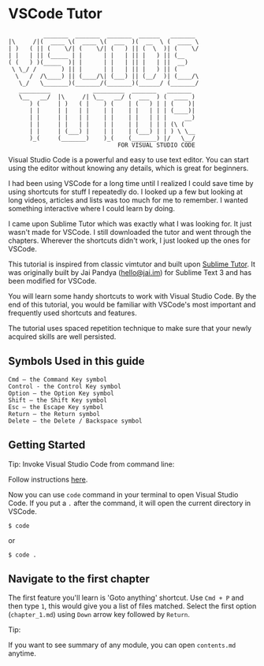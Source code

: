 # VSCode Tutor

```
          _______  _______  _______  ______   _______
|\     /|(  ____ \(  ____ \(  ___  )(  __  \ (  ____ \
| )   ( || (    \/| (    \/| (   ) || (  \  )| (    \/
| |   | || (_____ | |      | |   | || |   ) || (__
( (   ) )(_____  )| |      | |   | || |   | ||  __)
 \ \_/ /       ) || |      | |   | || |   ) || (
  \   /  /\____) || (____/\| (___) || (__/  )| (____/\
   \_/   \_______)(_______/(_______)(______/ (_______/
   _________            _________  _______   _______
   \__   __/  |\     /| \__   __/ (  ___  ) (  ____ )
      ) (     | )   ( |    ) (    | (   ) | | (    )|
      | |     | |   | |    | |    | |   | | | (____)|
      | |     | |   | |    | |    | |   | | |     __)
      | |     | |   | |    | |    | |   | | | (\ (
      | |     | (___) |    | |    | (___) | | ) \ \__
      )_(     (_______)    )_(    (_______) |/   \__/
                               FOR VISUAL STUDIO CODE
```

Visual Studio Code is a powerful and easy to use text editor. You can start
using the editor without knowing any details, which is great for beginners.

I had been using VSCode for a long time until I realized I could save time by
using shortcuts for stuff I repeatedly do. I looked up a few but looking at
long videos, articles and lists was too much for me to remember.
I wanted something interactive where I could learn by doing.

I came upon Sublime Tutor which was exactly what I was looking for. It just
wasn't made for VSCode. I still downloaded the tutor and went through the
chapters. Wherever the shortcuts didn't work, I just looked up the ones for
VSCode.

This tutorial is inspired from classic vimtutor and built upon [Sublime Tutor](https://sublimetutor.com/).
It was originally built by Jai Pandya (hello@jai.im) for Sublime Text 3 and
has been modified for VSCode.

You will learn some handy shortcuts to work with Visual Studio Code. By the
end of this tutorial, you would be familiar with VSCode's most important and
frequently used shortcuts and features.

The tutorial uses spaced repetition technique to make sure that your newly
acquired skills are well persisted.

## Symbols Used in this guide

    Cmd – the Command Key symbol
    Control - the Control Key symbol
    Option – the Option Key symbol
    Shift – the Shift Key symbol
    Esc – the Escape Key symbol
    Return – the Return symbol
    Delete – the Delete / Backspace symbol

## Getting Started

Tip: Invoke Visual Studio Code from command line:

Follow instructions [here](https://code.visualstudio.com/docs/setup/mac#_launching-from-the-command-line).

Now you can use `code` command in your terminal to open Visual Studio Code. If
you put a `.` after the command, it will open the current directory in VSCode.

    $ code

or

    $ code .

## Navigate to the first chapter

The first feature you'll learn is 'Goto anything' shortcut. Use `Cmd + P` and
then type `1`, this would give you a list of files matched. Select
the first option (`chapter_1.md`) using `Down` arrow key followed by `Return`.

Tip:

If you want to see summary of any module, you can open `contents.md` anytime.
